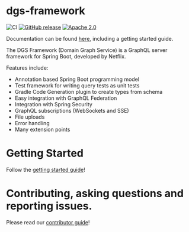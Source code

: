 # dgs-framework

![CI](https://github.com/Netflix/dgs-framework/workflows/CI/badge.svg?branch=master)
[![GitHub release](https://img.shields.io/github/v/release/Netflix/dgs-framework.svg)](https://GitHub.com/Netflix/dgs-framework/releases)
[![Apache 2.0](https://img.shields.io/github/license/nebula-plugins/gradle-netflixoss-project-plugin.svg)](http://www.apache.org/licenses/LICENSE-2.0)

Documentation can be found [here](https://netflix.github.io/dgs), including a getting started guide.

The DGS Framework (Domain Graph Service) is a GraphQL server framework for Spring Boot, developed by Netflix.

Features include:

* Annotation based Spring Boot programming model
* Test framework for writing query tests as unit tests
* Gradle Code Generation plugin to create types from schema
* Easy integration with GraphQL Federation
* Integration with Spring Security
* GraphQL subscriptions (WebSockets and SSE)
* File uploads
* Error handling
* Many extension points

# Getting Started

Follow the [getting started guide](https://netflix.github.io/dgs/getting-started/)!

# Contributing, asking questions and reporting issues.

Please read our [contributor guide](CONTRIBUTING.md)!
